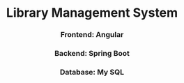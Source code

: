 <h1 align="center">Library Management System </h1>
<h3 align="center">Frontend: Angular</h3>
<h3 align="center">Backend: Spring Boot</h3>
<h3 align="center">Database: My SQL</h3>

